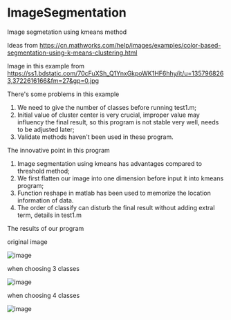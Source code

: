# ImageSegmentation
Image segmetation using kmeans method

Ideas from
https://cn.mathworks.com/help/images/examples/color-based-segmentation-using-k-means-clustering.html

Image in this example from 
https://ss1.bdstatic.com/70cFuXSh_Q1YnxGkpoWK1HF6hhy/it/u=1357968263,3722616166&fm=27&gp=0.jpg

There's some problems in this example
1. We need to give the number of classes before running test1.m;
2. Initial value of cluster center is very crucial, improper value may influency the final result, so this program is not stable very well, needs to be adjusted later;
3. Validate methods haven't been used in these program.

The innovative point in this program
1. Image segmentation using kmeans has advantages compared to threshold method;
2. We first flatten our image into one dimension before input it into kmeans program;
3. Function reshape in matlab has been used to memorize the location information of data.
4. The order of classify can disturb the final result without adding extral term, details in test1.m

The results of our program

original image

![image](https://github.com/sunt16/ImageSegmentation/blob/master/pic.jpg)

when choosing 3 classes

![image](https://github.com/sunt16/ImageSegmentation/blob/master/picture/pic1.jpg)

when choosing 4 classes

![image](https://github.com/sunt16/ImageSegmentation/blob/master/picture/pic2.jpg)
